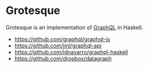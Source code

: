 # Grotesque

Grotesque is an implementation of [GraphQL][] in Haskell.

- <https://github.com/graphql/graphql-js>
- <https://github.com/jml/graphql-api>
- <https://github.com/jdnavarro/graphql-haskell>
- <https://github.com/dropbox/datagraph>

[GraphQL]: http://graphql.org
